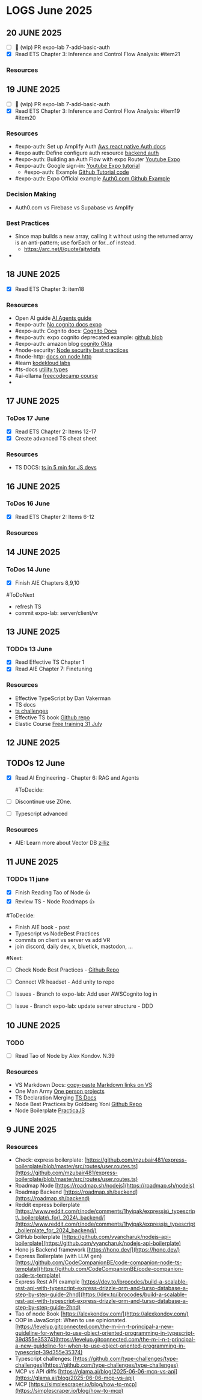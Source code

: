 # LOGS June 2025

## 20 JUNE 2025

- [ ] 🚧 (wip) PR expo-lab 7-add-basic-auth
- [X] Read ETS Chapter 3: Inference and Control Flow Analysis: #item21

### Resources


## 19 JUNE 2025

- [ ] 🚧 (wip) PR expo-lab 7-add-basic-auth
- [X] Read ETS Chapter 3: Inference and Control Flow Analysis: #item19 #item20

### Resources

- #expo-auth: Set up Amplify Auth [Aws react native Auth docs](https://docs.amplify.aws/gen2/build-a-backend/auth) 
- #expo auth: Define configure auth resource [backend auth](https://docs.amplify.aws/gen2/build-a-backend/auth)
- #expo-auth: Building an Auth Flow with expo Router [Youtube Expo](https://www.youtube.com/watch?v=yNaOaR2kIa0)
- #expo-auth: Google sign-in: [Youtube Expo tutorial](https://www.youtube.com/watch?v=V2YdhR1hVNw)
  - #expo-auth: Example [Github Tutorial code](https://github.com/betomoedano/expo-oauth-example)
- #expo-auth: Expo Official example [Auth0.com Github Example](https://github.com/expo/examples/tree/master/with-auth0)


### Decision Making

- Auth0.com vs Firebase vs Supabase vs Amplify


### Best Practices

- Since map builds a new array, calling it without using the returned array is an anti-pattern; use forEach or for...of instead.
  - https://arc.net/l/quote/ajtwtgfs
- 

## 18 JUNE 2025

- [X] Read ETS Chapter 3: item18

### Resources

- Open AI guide [AI Agents guide](https://cdn.openai.com/business-guides-and-resources/a-practical-guide-to-building-agents.pdf)
- #expo-auth:  [No cognito docs expo](https://stackoverflow.com/questions/77496128/how-to-implement-auth-with-congito-in-react-native-expo-app)
- #expo-auth: Cognito docs: [Cognito Docs](https://docs.aws.amazon.com/cognito/latest/developerguide/cognito-userpools-server-contract-reference.html)
- #expo-auth: expo cognito deprecated example: [github blob](https://github.com/expo/expo/blob/a213bd5583dce4e3a4a07c10fdb5a919749e6155/docs/pages/guides/authentication.mdx)
- #expo-auth: amazon blog [cognito Okta](https://aws.amazon.com/blogs/mobile/authenticating-aws-amplify-in-an-expo-react-native-app-using-okta-oidc/)
- #node-security: [Node security best practices](https://nodejs.org/en/learn/getting-started/security-best-practices)
- #node-http: [docs on node http](https://nodejs.org/en/learn/modules/anatomy-of-an-http-transaction)
- #learn [kodekloud labs](https://kodekloud.com/pages/free-labs/)
- #ts-docs [utility types](https://www.typescriptlang.org/docs/handbook/utility-types.html)
- #ai-ollama [freecodecamp course](https://www.freecodecamp.org/news/local-ai-development-with-ollama-course/)
- 

## 17 JUNE 2025

### ToDos 17 June

- [X] Read ETS Chapter 2: Items 12-17
- [X] Create advanced TS cheat sheet

### Resources

- TS DOCS: [ts in 5 min for JS devs](https://www.typescriptlang.org/docs/handbook/typescript-in-5-minutes.html)

## 16 JUNE 2025

### ToDos 16 June

- [X] Read ETS Chapter 2: Items 6-12

### Resources


## 14 JUNE 2025

### ToDos 14 June

- [X] Finish AIE Chapters 8,9,10

 #ToDoNext

- refresh TS 
- commit expo-lab: server/client/vr


## 13 JUNE 2025

### TODOs 13 June

- [X] Read Effective TS Chapter 1
- [X] Read AIE Chapter 7: Finetuning

### Resources

- Effective TypeScript by Dan Vakerman
- TS docs
- [ts challenges](https://github.com/type-challenges/type-challenges)
- Effective TS book [Github repo](https://github.com/danvk/effective-typescript.)
- Elastic Course [Free training 31 July](https://www.elastic.co/training/elasticsearch-engineer)

## 12 JUNE 2025

## TODOs 12 June

- [x] Read AI Engineering - Chapter 6: RAG and Agents

    #ToDecide:

- [ ] Discontinue use ZOne.
- [ ] Typescript advanced

### Resources

- AIE: Learn more about Vector DB [zilliz](https://zilliz.com/learn/vector-index)

## 11 JUNE 2025

### TODOs 11 june

- [X] Finish Reading Tao of Node 👍
- [X] Review TS - Node Roadmaps 👍

 #ToDecide:

- Finish AIE book - post
- Typescript vs NodeBest Practices
- commits on client vs server vs add VR
- join discord, daily dev, x, bluetick, mastodon, ... 

 #Next:

- [ ] Check Node Best Practices - [Github Repo](https://github.com/goldbergyoni/nodebestpractices)
- [ ] Connect VR headset - Add unity to repo
- [ ] Issues - Branch to expo-lab: Add user AWSCognito log in
- [ ] Issue - Branch expo-lab: update server structure - DDD


## 10 JUNE 2025

### TODO

- [ ] Read Tao of Node by Alex Kondov. N.39

### Resources

- VS Markdown Docs: [copy-paste Markdown links on VS](https://code.visualstudio.com/docs/languages/markdown#_inserting-images-and-links-to-files)
- One Man Army [One person projects](https://quarter--mile.com/One-Man-Armies)
- TS Declaration Merging [TS Docs](https://www.typescriptlang.org/docs/handbook/declaration-merging.html)
- Node Best Practices by Goldberg Yoni [Github Repo](https://github.com/goldbergyoni/nodebestpractices)
- Node Boilerplate [PracticaJS](https://practica.dev/)

## 9 JUNE 2025

### Resources

* Check: express boilerplate: [https://github.com/mzubair481/express-boilerplate/blob/master/src/routes/user.routes.ts](https://github.com/mzubair481/express-boilerplate/blob/master/src/routes/user.routes.ts)
* Roadmap Node [https://roadmap.sh/nodejs](https://roadmap.sh/nodejs)
* Roadmap Backend [https://roadmap.sh/backend](https://roadmap.sh/backend)
* Reddit express boilerplate [https://www.reddit.com/r/node/comments/1hyipak/expressjs\_typescript\_boilerplate\_for\_2024\_backend/](https://www.reddit.com/r/node/comments/1hyipak/expressjs_typescript_boilerplate_for_2024_backend/)
* GitHub boilerplate [https://github.com/vyancharuk/nodejs-api-boilerplate](https://github.com/vyancharuk/nodejs-api-boilerplate)
* Hono js Backend framework [https://hono.dev/](https://hono.dev/)
* Express Boilerplate (with LLM gen) [https://github.com/CodeCompanionBE/code-companion-node-ts-template](https://github.com/CodeCompanionBE/code-companion-node-ts-template)
* Express Rest API example [https://dev.to/ibrocodes/build-a-scalable-rest-api-with-typescript-express-drizzle-orm-and-turso-database-a-step-by-step-guide-2hnd](https://dev.to/ibrocodes/build-a-scalable-rest-api-with-typescript-express-drizzle-orm-and-turso-database-a-step-by-step-guide-2hnd)
* Tao of node Book [https://alexkondov.com/](https://alexkondov.com/)
* OOP in JavaScript: When to use opinionated. [https://levelup.gitconnected.com/the-m-i-n-t-principal-a-new-guideline-for-when-to-use-object-oriented-programming-in-typescript-39d355e35374](https://levelup.gitconnected.com/the-m-i-n-t-principal-a-new-guideline-for-when-to-use-object-oriented-programming-in-typescript-39d355e35374)
* Typescript challenges: [https://github.com/type-challenges/type-challenges](https://github.com/type-challenges/type-challenges)
* MCP vs API diffs [https://glama.ai/blog/2025-06-06-mcp-vs-api](https://glama.ai/blog/2025-06-06-mcp-vs-api)
* MCP [https://simplescraper.io/blog/how-to-mcp](https://simplescraper.io/blog/how-to-mcp)
